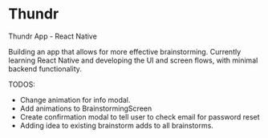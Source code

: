# Thundr
Thundr App - React Native

Building an app that allows for more effective brainstorming. Currently learning React Native
and developing the UI and screen flows, with minimal backend functionality. 

TODOS:

- Change animation for info modal. 
- Add animations to BrainstormingScreen 
- Create confirmation modal to tell user to check email for password reset
- Adding idea to existing brainstorm adds to all brainstorms.
